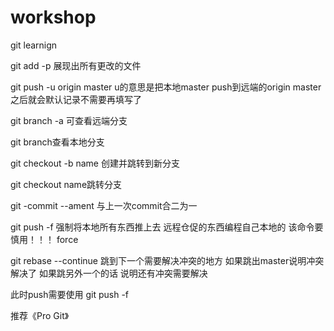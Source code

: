 # workshop
git learnign

git add -p 展现出所有更改的文件

git push -u origin master
u的意思是把本地master push到远端的origin master 之后就会默认记录不需要再填写了

git branch -a 可查看远端分支

git branch查看本地分支

git checkout -b name 创建并跳转到新分支

git checkout name跳转分支

git -commit --ament 与上一次commit合二为一

git push -f  强制将本地所有东西推上去 远程仓促的东西编程自己本地的   该命令要慎用！！！ force

git rebase --continue 跳到下一个需要解决冲突的地方  如果跳出master说明冲突解决了  如果跳另外一个的话 说明还有冲突需要解决

此时push需要使用 git push -f

推荐《Pro Git》